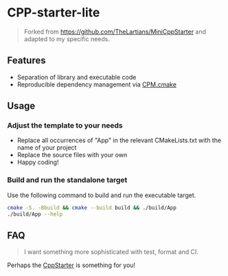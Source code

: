 # CPP-starter-lite

> Forked from https://github.com/TheLartians/MiniCppStarter and adapted to my specific needs.

## Features

- Separation of library and executable code
- Reproducible dependency management via [CPM.cmake](https://github.com/TheLartians/CPM.cmake)

## Usage

### Adjust the template to your needs

- Replace all occurrences of "App" in the relevant CMakeLists.txt with the name of your project
- Replace the source files with your own
- Happy coding!

### Build and run the standalone target

Use the following command to build and run the executable target.

```bash
cmake -S. -Bbuild && cmake --build build && ./build/App
./build/App --help
```

## FAQ

> I want something more sophisticated with test, format and CI.

Perhaps the [CppStarter](https://github.com/lusimeon/cpp-starter) is something for you!
